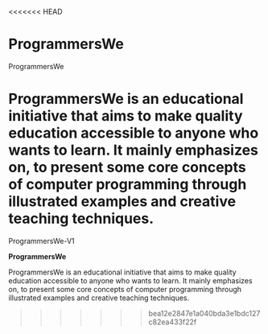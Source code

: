 <<<<<<< HEAD
# ProgrammersWe

ProgrammersWe

ProgrammersWe is an educational initiative that aims to make quality education accessible to anyone who wants to learn. 
It mainly emphasizes on, to present some core concepts of computer programming through illustrated examples and creative teaching techniques.
=======
ProgrammersWe-V1


**ProgrammersWe**

ProgrammersWe is an educational initiative that aims to make quality education accessible to anyone who wants to learn. 
It mainly emphasizes on, to present some core concepts of computer programming through illustrated examples and creative teaching techniques.
>>>>>>> bea12e2847e1a040bda3e1bdc127c82ea433f22f
